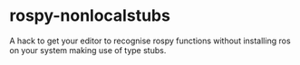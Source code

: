 # rospy-nonlocalstubs
A hack to get your editor to recognise rospy functions without installing ros on your system making use of type stubs.
